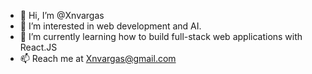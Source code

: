- 👋 Hi, I’m @Xnvargas
- 👀 I’m interested in web development and AI.
- 🌱 I’m currently learning how to build full-stack web applications with React.JS
- 📫 Reach me at Xnvargas@gmail.com

<!---
Xnvargas/Xnvargas is a ✨ special ✨ repository because its `README.md` (this file) appears on your GitHub profile.
You can click the Preview link to take a look at your changes.
--->

